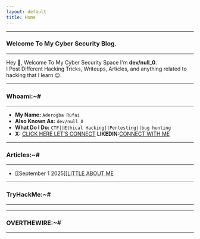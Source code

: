 ```yaml
---
layout: default
title: Home 
---
```


* * *
### Welcome To My Cyber Security Blog.
* * *

Hey 👋, Welcome To My Cyber Security Space I'm **dev/null_0**.  
I Post Different Hacking Tricks, Writeups, Articles, and anything related to hacking that I learn 😉. 

* * *
### Whoami:~#
* * *

- **My Name:**    `Aderogba Rufai`
- **Also Known As:** `dev/null_0`
- **What Do I Do:**  `CTF||Ethical Hacking||Pentesting||bug hunting`
- **X:** [CLICK HERE LET’S CONNECT](https://x.com/Ru50566Rufai?t=XNUgBNbyiW_uEPnyVSW7Qg&s=09)
**LIKEDIN:**[CONNECT WITH ME](https://www.linkedin.com/in/aderogba-rufai-732435335?utm_source=share&utm_campaign=share_via&utm_content=profile&utm_medium=android_app)

* * *
### **Articles:~#**
* * *
- [[September 1 2025]][LITTLE ABOUT ME](https://Rufyty.github.io/posts/articls/MyBiography)


* * *
### **TryHackMe:~#**
* * *


* * *
### **OVERTHEWIRE:~#**
* * *


